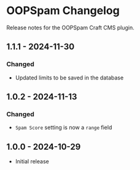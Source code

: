 # OOPSpam Changelog

Release notes for the OOPSpam Craft CMS plugin.

## 1.1.1 - 2024-11-30
### Changed
- Updated limits to be saved in the database

## 1.0.2 - 2024-11-13
### Changed
- `Spam Score` setting is now a `range` field

## 1.0.0 - 2024-10-29
- Initial release